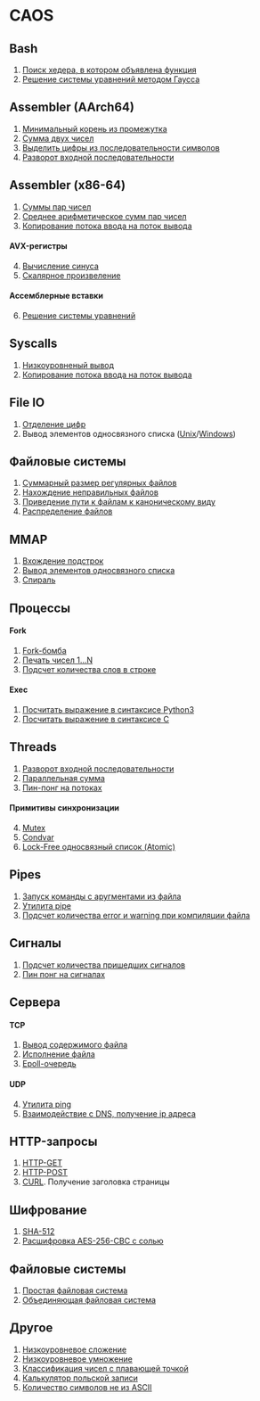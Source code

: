 CAOS
==================================

Bash
----------------------------------
1. [Поиск хедера, в котором объявлена функция](cont1/task1.sh)
2. [Решение системы уравнений методом Гаусса](cont1/task2.sh)

Assembler (AArch64)
----------------------------------
1. [Минимальный корень из промежутка](cont3/t3.S)
2. [Сумма двух чисел](cont4/t2.S)
3. [Выделить цифры из последовательности символов](cont4/t3.S)
4. [Разворот входной последовательности](cont4/t4.S)

Assembler (x86-64)
----------------------------------
1. [Cуммы пар чисел](cont5/t1.S)
2. [Среднее арифметическое сумм пар чисел](cont6/t0.S)
3. [Копирование потока ввода на поток вывода](cont7/t2.S)
#### AVX-регистры
4. [Вычисление синуса ](cont6/t1.S)
5. [Скалярное произвеление](cont6/t2.S)
#### Ассемблерные вставки
6. [Решение системы уравнений](cont6/t3.c)

Syscalls
----------------------------------
1. [Низкоуровненый вывод](cont7/t0.c)
2. [Копирование потока ввода на поток вывода](cont7/t1.c)

File IO
----------------------------------
1. [Отделение цифр](cont8/t0/main.c)
2. Вывод элементов односвязного списка ([Unix](cont8/t1/main.c)/[Windows](cont8/t3/main.c))

Файловые системы
----------------------------------
1. [Суммарный размер регулярных файлов](cont9/t0/main.c)
2. [Нахождение неправильных файлов](cont9/t1/main.c)
3. [Приведение пути к файлам к каноническому виду](cont9/t2/main.c)
4. [Распределение файлов](cont9/t3/main.c)

MMAP
----------------------------------
1. [Вхождение подстрок](cont10/t0/main.c)
2. [Вывод элементов односвязного списка](cont10/t1/main.c)
3. [Спираль](cont10/t2/main.c)

Процессы
----------------------------------
#### Fork
1. [Fork-бомба](cont11/t0/main.c)
2. [Печать чисел 1...N](cont11/t1/main.c)
3. [Подсчет количества слов в строке](cont11/t2/main.c)
#### Exec
1. [Посчитать выражение в синтаксисе Python3](cont12/t0.c)
2. [Посчитать выражение в синтаксисе C](cont12/t1.c)

Threads
----------------------------------
1. [Разворот входной последовательности](cont13/t0.c)
2. [Параллельная сумма](cont13/t1.c)
3. [Пин-понг на потоках](cont13/t2.c)
#### Примитивы синхронизации
4. [Mutex](cont14/t0.c)
5. [Condvar](cont14/t1.c)
6. [Lock-Free односвязный список (Atomic)](cont14/t2.c)

Pipes
----------------------------------
1. [Запуск команды с аругментами из файла](cont15/t0.c)
2. [Утилита pipe](cont15/t3.c)
3. [Подсчет количества error и warning при компиляции файла](cont15/t2.c)

Сигналы
----------------------------------
1. [Подсчет количества пришедших сигналов](cont16/t0.c)
2. [Пин понг на сигналах](cont16/t3.c)

Сервера
----------------------------------
#### TCP
1. [Вывод содержимого файла](cont17/t1.c)
2. [Исполнение файла](cont17/t2.c)
3. [Epoll-очередь](cont19/t1.c)
#### UDP
4. [Утилита ping](cont18/t1.c)
5. [Взаимодействие с DNS, получение ip адреса](cont18/t2.c)

HTTP-запросы
----------------------------------
1. [HTTP-GET](cont20/t0.c)
2. [HTTP-POST](cont20/t1.c)
3. [CURL](cont20/t2.c). Получение заголовка страницы

Шифрование
----------------------------------
1. [SHA-512](cont21/t0.c)
2. [Расшифровка AES-256-CBC с солью](cont21/t1.c)

Файловые системы
----------------------------------
1. [Простая файловая система](cont22/t0)
2. [Объединяющая файловая система](cont22/t1)

Другое
----------------------------------
1. [Низкоуровневое сложение](cont2/t0/main.c)
2. [Низкоуровневое умножение](cont2/t1/main.c)
3. [Классификация чисел с плавающей точкой](cont2/t2/main.c)
4. [Калькулятор польской записи](cont2/t2/main.c)
5. [Количество символов не из ASCII](cont2/t3/main.c)
